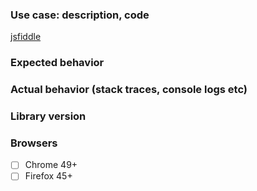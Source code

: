 ### Use case: description, code  

[jsfiddle](hhttps://jsfiddle.net/IDisposable/emjL1ow8/)

### Expected behavior

### Actual behavior (stack traces, console logs etc)

### Library version

### Browsers

- [ ] Chrome 49+  
- [ ] Firefox 45+  
